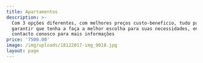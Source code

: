 ```yaml
---
title: Apartamentos
description: >-
  Com 3 opções diferentes, com melhores preços custo-beneficio, tudo para
  garantir que tenha a faça a melhor escolha para suas necessidades, entre em
  contacto conosco para mais informações
price: '7500.00'
image: /img/uploads/18122017-img_9018.jpg
layout: page
---
```


